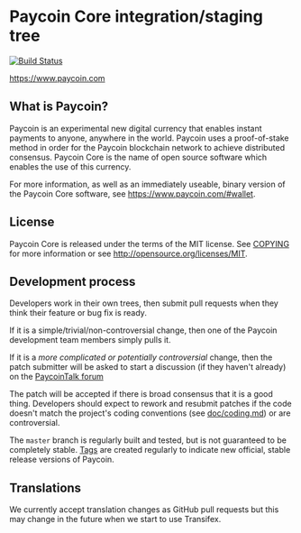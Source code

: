 Paycoin Core integration/staging tree
=====================================

[![Build Status](https://travis-ci.org/PaycoinFoundation/paycoin.svg?branch=master)](https://travis-ci.org/PaycoinFoundation/paycoin)

https://www.paycoin.com

What is Paycoin?
----------------

Paycoin is an experimental new digital currency that enables instant payments to
anyone, anywhere in the world. Paycoin uses a proof-of-stake method in order for
the Paycoin blockchain network to achieve distributed consensus. Paycoin Core is
the name of open source software which enables the use of this currency.

For more information, as well as an immediately useable, binary version of the
Paycoin Core software, see https://www.paycoin.com/#wallet.

License
-------

Paycoin Core is released under the terms of the MIT license. See [COPYING](COPYING) for more
information or see http://opensource.org/licenses/MIT.

Development process
-------------------

Developers work in their own trees, then submit pull requests when they think
their feature or bug fix is ready.

If it is a simple/trivial/non-controversial change, then one of the Paycoin
development team members simply pulls it.

If it is a *more complicated or potentially controversial* change, then the patch
submitter will be asked to start a discussion (if they haven't already) on the
[PaycoinTalk forum](https://www.paycointalk.org/category/8/paycoin-coincode)

The patch will be accepted if there is broad consensus that it is a good thing.
Developers should expect to rework and resubmit patches if the code doesn't
match the project's coding conventions (see [doc/coding.md](doc/coding.md)) or are
controversial.

The `master` branch is regularly built and tested, but is not guaranteed to be
completely stable. [Tags](https://github.com/PaycoinFoundation/paycoin/tags) are created
regularly to indicate new official, stable release versions of Paycoin.

Translations
------------

We currently accept translation changes as GitHub pull requests but this may
change in the future when we start to use Transifex.

